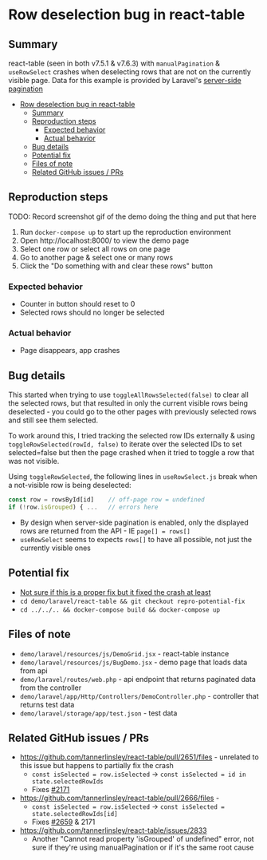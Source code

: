 Row deselection bug in react-table
===
Summary
---

react-table (seen in both v7.5.1 & v7.6.3) with `manualPagination` & `useRowSelect` crashes when deselecting rows that are not on the currently visible page. Data for this example is provided by Laravel's [server-side pagination](https://laravel.com/docs/7.x/pagination#converting-results-to-json) 


- [Row deselection bug in react-table](#row-deselection-bug-in-react-table)
  - [Summary](#summary)
  - [Reproduction steps](#reproduction-steps)
    - [Expected behavior](#expected-behavior)
    - [Actual behavior](#actual-behavior)
  - [Bug details](#bug-details)
  - [Potential fix](#potential-fix)
  - [Files of note](#files-of-note)
  - [Related GitHub issues / PRs](#related-github-issues--prs)

Reproduction steps
---

TODO: Record screenshot gif of the demo doing the thing and put that here

1. Run `docker-compose up` to start up the reproduction environment
2. Open http://localhost:8000/ to view the demo page
3. Select one row or select all rows on one page
4. Go to another page & select one or many rows
5. Click the "Do something with and clear these rows" button

### Expected behavior

- Counter in button should reset to 0
- Selected rows should no longer be selected

### Actual behavior

- Page disappears, app crashes

Bug details
---

This started when trying to use `toggleAllRowsSelected(false)` to clear all the selected rows, but that resulted in only the current visible rows being deselected - you could go to the other pages with previously selected rows and still see them selected.

To work around this, I tried tracking the selected row IDs externally & using `toggleRowSelected(rowId, false)` to iterate over the selected IDs to set selected=false but then the page crashed when it tried to toggle a row that was not visible.

Using `toggleRowSelected`, the following lines in `useRowSelect.js` break when a not-visible row is being deselected:

```js
const row = rowsById[id]    // off-page row = undefined
if (!row.isGrouped) { ...   // errors here
```

- By design when server-side pagination is enabled, only the displayed rows are returned from the API - IE `page[] = rows[]`
- `useRowSelect` seems to expects `rows[]` to have all possible, not just the currently visible ones

Potential fix
---

- [Not sure if this is a proper fix but it fixed the crash at least](https://github.com/anjunatl/react-table/compare/master...repro-potential-fix#diff-7a09cd6bfcfb63be61d3418dbdc5029afe73bc638cb84ce0d86e4e81387b6581)
- `cd demo/laravel/react-table && git checkout repro-potential-fix`
- `cd ../../.. && docker-compose build && docker-compose up` 

Files of note
---

* `demo/laravel/resources/js/DemoGrid.jsx` - react-table instance
* `demo/laravel/resources/js/BugDemo.jsx` - demo page that loads data from api
* `demo/laravel/routes/web.php` - api endpoint that returns paginated data from the controller
* `demo/laravel/app/Http/Controllers/DemoController.php` - controller that returns test data
* `demo/laravel/storage/app/test.json` - test data

Related GitHub issues / PRs
---

- https://github.com/tannerlinsley/react-table/pull/2651/files - unrelated to this issue but happens to partially fix the crash
  - `const isSelected = row.isSelected` -> `const isSelected = id in state.selectedRowIds`
  - Fixes [#2171](https://github.com/tannerlinsley/react-table/issues/2171)
- https://github.com/tannerlinsley/react-table/pull/2666/files - 
  - `const isSelected = row.isSelected` -> `const isSelected = state.selectedRowIds[id]`
  - Fixes [#2659](https://github.com/tannerlinsley/react-table/issues/2659) & 2171
- https://github.com/tannerlinsley/react-table/issues/2833
  - Another "Cannot read property 'isGrouped' of undefined" error, not sure if they're using manualPagination or if it's the same root cause